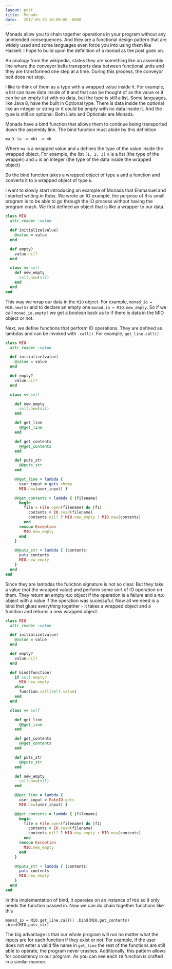 ```yaml
---
layout: post
title:  Monads
date:   2017-05-26 10:00:00 -0600
---
```

Monads allow you to chain together operations in your program without any unintended consequences. And they are a functional design pattern that are widely used and some languages even force you into using them like Haskell. I hope to build upon the definition of a monad as the post goes on. 

An analogy from the wikipedia, states they are something like an assembly line where the conveyor belts transports data between functional units and they are transformed one step at a time. During this process, the conveyor belt does not stop. 

I like to think of them as a type with a wrapped value inside it. For example, a list can have data inside of it and that can be thought of as the value or it can be an empty list with no data, but the type is still a list. Some languages, like Java 8, have the built in Optional type. There is data inside the optional like an integer or string or it could be empty with no data inside it. And the type is still an optional. Both Lists and Optionals are Monads.

Monads have a bind function that allows them to continue being transported down the assembly line. The bind function must abide by this definition

```
ma X (a -> mb) -> mb
```

Where `ma` is a wrapped value and `a` defines the type of the value inside the wrapped object. For example, the list `[1, 2, 3]` `m` is a list (the type of the wrapper) and `a` is an integer (the type of the data inside the wrapped object)

So the bind function takes a wrapped object of type `a` and a function and converts it to a wrapped object of type `b`. 

I want to slowly start introducing an example of Monads that Emmanuel and I started writing in Ruby. We wrote an IO example, the purpose of this small program is to be able to go through the IO process without having the program crash. We first defined an object that is like a wrapper to our data. 

```ruby
class MIO
  attr_reader :value

  def initialize(value)
    @value = value
  end

  def empty?
    value.nil?
  end

  class << self
    def new_empty
      self.new(nil)
    end
  end
end
```

This way we wrap our data in the `MIO` object. For example, `monad_io = MIO.new(5)` and to declare an empty one `monad_io = MIO.new_empty`. So if we call `monad_io.empty?` we get a boolean back as to if there is data in the MIO object or not. 

Next, we define functions that perform IO operations. They are defined as lambdas and can be invoked with `.call()`. For example, `get_line.call()`

```ruby
class MIO
  attr_reader :value

  def initialize(value)
    @value = value
  end

  def empty?
    value.nil?
  end

  class << self

    def new_empty
      self.new(nil)
    end

    def get_line
      @@get_line
    end

    def get_contents
      @@get_contents
    end

    def puts_str
      @@puts_str
    end

    @@get_line = lambda {
      user_input = gets.chomp
      MIO.new(user_input) }

    @@get_contents = lambda { |filename|
      begin
        file = File.open(filename) do |f1|
          contents = IO.read(filename)
          contents.nil? ? MIO.new_empty : MIO.new(contents)
        end
      rescue Exception
        MIO.new_empty
      end
    }

    @@puts_str = lambda { |contents|
      puts contents
      MIO.new_empty
    }
  end
end
```

Since they are lambdas the function signature is not so clear. But they take a value (not the wrapped value) and perform some sort of IO operation on them. They return an empty `MIO` object if the operation is a failure and a `MIO` object with a value if the operation was sucessuful. Now all we need is a bind that glues everything together - it takes a wrapped object and a function and returns a new wrapped object. 

```ruby
class MIO
  attr_reader :value

  def initialize(value)
    @value = value
  end

  def empty?
    value.nil?
  end

  def bind(function)
    if self.empty?
      MIO.new_empty
    else
      function.call(self.value)
    end
  end

  class << self

    def get_line
      @@get_line
    end

    def get_contents
      @@get_contents
    end

    def puts_str
      @@puts_str
    end

    def new_empty
      self.new(nil)
    end

    @@get_line = lambda {
      user_input = FakeIO.gets
      MIO.new(user_input) }

    @@get_contents = lambda { |filename|
      begin
        file = File.open(filename) do |f1|
          contents = IO.read(filename)
          contents.nil? ? MIO.new_empty : MIO.new(contents)
        end
      rescue Exception
        MIO.new_empty
      end
    }

    @@puts_str = lambda { |contents|
      puts contents
      MIO.new_empty
    }
  end
end
```

In this implementation of bind, it operates on an instance of `MIO` so it only needs the function passed in. Now we can do chain together functions like this

`monad_io = MIO.get_line.call()
            .bind(MIO.get_contents)
            .bind(MIO.puts_str)`

The big advantage is that our whole program will run no matter what the inputs are for each function if they exist or not. For example, if the user does not enter a valid file name in `get_line` the rest of the functions are still able to operate, the program never crashes. Additionally, this pattern allows for consistency in our program. As you can see each `IO` function is crafted in a similar manner. 



<!---
In math notation m has to have these 3 functions defined on it: 
1. `return : a -> m a`

public Optional<Integer> return(int number){
  return new Optional<Integer>(number);
}


2. fmap : (a -> b) X m a -> m b (this is a functor) 

f: (a -> m b)
g: (b -> m c)

Integer a = 5;
String b = "5";
Optional ma = new Optional<Integer>(5);
Optional mb = new Optional<String>("5");

function that operates over wrapped values 

public String func(Integer int){
  return String.valueof(int);
}

Optional optionalfive = new Optional<Integer>(5)

fmap(func(5), optionalfive)

public Optional<String> fmap(function, Optional<Integer> optional){
  if (optional.isEmpty()) {
    return new EmptyOptional<String>();
  }
  return Optional<String>(function(Optional.value()));
}


3. join : m (m a) -> m a

public Optional<int> join(Optional<Optional<int>> nestedOptional) {
  if (nestedOptional.value() == null) {
//    return new Optional<String>(null) or null
}
  if (nestedOptional.value().value() == null) {
  //    return new Optional<String>(null) or null
}
  return nestedOptional.value(); 
}

importance of `return` and `fmap` transition from unwrapped value to wrapped value, both return type `m` 

Goal of a monad: 
function compisition: a -> mb and b -> mc we can get to a -> mc

Bind operator: 

public Optional<String> func(Integer int) {
  return new Optional<String>(String.valueof(int))
}

public Optional<String> bind(Optional<Integer> optionalInt, function){
  if(Optional.isEmpty()) {
    return new EmptyOptional<String>();
  }
  return function(Optional.value())
}
--->



